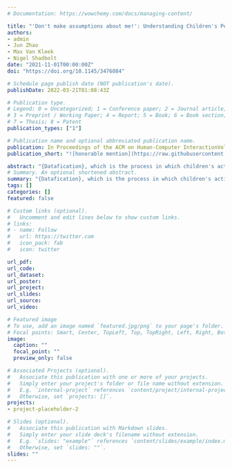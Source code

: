 ```yaml
---
# Documentation: https://wowchemy.com/docs/managing-content/

title: "'Don't make assumptions about me!': Understanding Children's Perception of Datafication Online"
authors:
- admin
- Jun Zhao
- Max Van Kleek
- Nigel Shadbolt
date: "2021-11-01T00:00:00Z"
doi: "https://doi.org/10.1145/3476084"

# Schedule page publish date (NOT publication's date).
publishDate: 2022-03-21T01:08:43Z

# Publication type.
# Legend: 0 = Uncategorized; 1 = Conference paper; 2 = Journal article;
# 3 = Preprint / Working Paper; 4 = Report; 5 = Book; 6 = Book section;
# 7 = Thesis; 8 = Patent
publication_types: ["1"]

# Publication name and optional abbreviated publication name.
publication: In Proceedings of the ACM on Human-Computer InteractionVolume 5Issue CSCW2
publication_short: "![honorable mention](https://raw.githubusercontent.com/tiffanygewang/tiffany.ge.wang/master/assets/media/newline.png) In CSCW'21"

abstract: "{Datafication}, which is the process in which children's actions online are pervasively recorded, tracked, aggregated, analysed, and exploited by online services in multiple ways that include behavioural engineering, and monetisation, is becoming increasing common in the online world today. However, we know little about how children feel about such practices and how they perceive datification. Through online interviews with 48 children aged 7-13 from UK schools, we examined how children perceive datafication practices, especially how such practices could make inference on them. We identified three key knowledge gaps in children's perceptions, including their lack of recognition of who were involved in the data processing and how, data being transmitted across platforms, and their data ownership. Through situating our findings under a critical algorithmic literacy framework, our findings provided some immediate indications regarding how we could better support children in the datafied society through more transparency and autonomy-supportive designs, as well as the need for a fundamental shift of the current data governance structure. "
# Summary. An optional shortened abstract.
summary: "{Datafication}, which is the process in which children's actions online are pervasively recorded, tracked, aggregated, analysed, and exploited by online services in multiple ways that include behavioural engineering, and monetisation, is becoming increasing common in the online world today. However, we know little about how children feel about such practices and how they perceive datification. Through online interviews with 48 children aged 7-13 from UK schools, we examined how children perceive datafication practices, especially how such practices could make inference on them. We identified three key knowledge gaps in children's perceptions, including their lack of recognition of who were involved in the data processing and how, data being transmitted across platforms, and their data ownership. Through situating our findings under a critical algorithmic literacy framework, our findings provided some immediate indications regarding how we could better support children in the datafied society through more transparency and autonomy-supportive designs, as well as the need for a fundamental shift of the current data governance structure. "
tags: []
categories: []
featured: false

# Custom links (optional).
#   Uncomment and edit lines below to show custom links.
# links:
# - name: Follow
#   url: https://twitter.com
#   icon_pack: fab
#   icon: twitter

url_pdf:
url_code:
url_dataset:
url_poster:
url_project:
url_slides:
url_source:
url_video:

# Featured image
# To use, add an image named `featured.jpg/png` to your page's folder. 
# Focal points: Smart, Center, TopLeft, Top, TopRight, Left, Right, BottomLeft, Bottom, BottomRight.
image:
  caption: ""
  focal_point: ""
  preview_only: false

# Associated Projects (optional).
#   Associate this publication with one or more of your projects.
#   Simply enter your project's folder or file name without extension.
#   E.g. `internal-project` references `content/project/internal-project/index.md`.
#   Otherwise, set `projects: []`.
projects: 
- project-placeholder-2

# Slides (optional).
#   Associate this publication with Markdown slides.
#   Simply enter your slide deck's filename without extension.
#   E.g. `slides: "example"` references `content/slides/example/index.md`.
#   Otherwise, set `slides: ""`.
slides: ""
---
```

